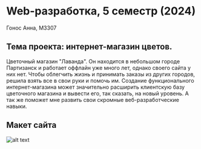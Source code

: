 # Web-разработка, 5 семестр (2024)

Гонос Анна, M3307

## Тема проекта: интернет-магазин цветов.

Цветочный магазин "Лаванда". Он находится в небольшом городе Партизанск и работает оффлайн уже много лет, однако своего сайта у них нет. Чтобы облегчить жизнь и принимать заказы из других городов, решила взять все в свои руки и помочь им. Создание функционального интернет-магазина может значительно расширить клиентскую базу цветочного магазина и вывести его, так сказать, на новый уровень. А так же поможет мне развить свои скромные веб-разработческие навыки.

## Макет сайта

![alt text](https://github.com/AnnaGonos/IS-web-2024-5sem/images/desktop-main.png)


